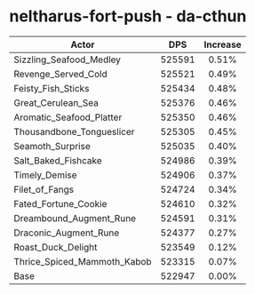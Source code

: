 # neltharus-fort-push - da-cthun
| Actor | DPS | Increase |
|---|:---:|:---:|
|Sizzling_Seafood_Medley|525591|0.51%|
|Revenge_Served_Cold|525521|0.49%|
|Feisty_Fish_Sticks|525434|0.48%|
|Great_Cerulean_Sea|525376|0.46%|
|Aromatic_Seafood_Platter|525350|0.46%|
|Thousandbone_Tongueslicer|525305|0.45%|
|Seamoth_Surprise|525035|0.40%|
|Salt_Baked_Fishcake|524986|0.39%|
|Timely_Demise|524906|0.37%|
|Filet_of_Fangs|524724|0.34%|
|Fated_Fortune_Cookie|524610|0.32%|
|Dreambound_Augment_Rune|524591|0.31%|
|Draconic_Augment_Rune|524377|0.27%|
|Roast_Duck_Delight|523549|0.12%|
|Thrice_Spiced_Mammoth_Kabob|523315|0.07%|
|Base|522947|0.00%|
